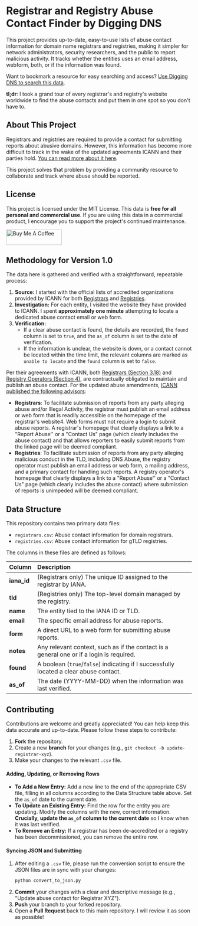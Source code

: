 # Registrar and Registry Abuse Contact Finder by Digging DNS

This project provides up-to-date, easy-to-use lists of abuse contact information for domain name registrars and registries, making it simpler for network administrators, security researchers, and the public to report malicious activity. It tracks whether the entities uses an email address, webform, both, or if the information was found.

Want to bookmark a resource for easy searching and access? [Use Digging DNS to search this data](https://app.diggingdns.com/abuse-contacts).

**tl;dr**: I took a grand tour of every registrar's and registry's website worldwide to find the abuse contacts and put them in one spot so you don't have to.

## About This Project

Registrars and registries are required to provide a contact for submitting reports about abusive domains. However, this information has become more difficult to track in the wake of the updated agreements ICANN and their parties hold. [You can read more about it here](https://www.diggingdns.com/modules/tools/digging-dns-abuse-contacts).

This project solves that problem by providing a community resource to collaborate and track where abuse should be reported.

## License

This project is licensed under the MIT License. This data is **free for all personal and commercial use**. If you are using this data in a commercial product, I encourage you to support the project's continued maintenance.

<a href="https://www.buymeacoffee.com/chadls" target="_blank"><img src="https://cdn.buymeacoffee.com/buttons/v2/default-blue.png" alt="Buy Me A Coffee" style="height: 42px !important;width: 151px !important;" ></a>

## Methodology for Version 1.0

The data here is gathered and verified with a straightforward, repeatable process:

1.  **Source:** I started with the official lists of accredited organizations provided by ICANN for both [Registrars](https://www.icann.org/en/accredited-registrars) and [Registries](https://www.icann.org/en/registry-agreements).
2.  **Investigation:** For each entity, I visited the website they have provided to ICANN. I spent **approximately one minute** attempting to locate a dedicated abuse contact email or web form.
3.  **Verification:**
      * If a clear abuse contact is found, the details are recorded, the `found` column is set to `true`, and the `as_of` column is set to the date of verification.
      * If the information is unclear, the website is down, or a contact cannot be located within the time limit, the relevant columns are marked as `unable to locate` and the `found` column is set to `false`.

Per their agreements with ICANN, both [Registrars (Section 3.18)](https://www.icann.org/en/system/files/files/registrar-accreditation-agreement-21jan24-en.pdf) and [Registry Operators (Section 4)](https://itp.cdn.icann.org/en/files/registry-agreements/base-registry-agreement-21-01-2024-en.pdf), are contractually obligated to maintain and publish an abuse contact. For the updated abuse amendments, [ICANN published the following advisors](https://www.icann.org/en/contracted-parties/advisories/documents/advisory-compliance-with-dns-abuse-obligations-in-the-registrar-accreditation-agreement-and-the-registry-agreement-05-02-2024-en):
* **Registrars**: To facilitate submission of reports from any party alleging abuse and/or Illegal Activity, the registrar must publish an email address or web form that is readily accessible on the homepage of the registrar's website4. Web forms must not require a login to submit abuse reports. A registrar's homepage that clearly displays a link to a "Report Abuse'' or a "Contact Us" page (which clearly includes the abuse contact) and that allows reporters to easily submit reports from the linked page will be deemed compliant.
* **Registries**: To facilitate submission of reports from any party alleging malicious conduct in the TLD, including DNS Abuse, the registry operator must publish an email address or web form, a mailing address, and a primary contact for handling such reports. A registry operator's homepage that clearly displays a link to a "Report Abuse'' or a "Contact Us" page (which clearly includes the abuse contact) where submission of reports is unimpeded will be deemed compliant.


## Data Structure

This repository contains two primary data files:

  * `registrars.csv`: Abuse contact information for domain registrars.
  * `registries.csv`: Abuse contact information for gTLD registries.

The columns in these files are defined as follows:

| Column | Description |
| :--- | :--- |
| **iana_id** | (Registrars only) The unique ID assigned to the registrar by IANA. |
| **tld** | (Registries only) The top-level domain managed by the registry. |
| **name** | The entity tied to the IANA ID or TLD. |
| **email** | The specific email address for abuse reports. |
| **form** | A direct URL to a web form for submitting abuse reports. |
| **notes** | Any relevant context, such as if the contact is a general one or if a login is required. |
| **found** | A boolean (`true`/`false`) indicating if I successfully located a clear abuse contact. |
| **as\_of** | The date (YYYY-MM-DD) when the information was last verified. |


## Contributing

Contributions are welcome and greatly appreciated\! You can help keep this data accurate and up-to-date. Please follow these steps to contribute:

1.  **Fork** the repository.
2.  Create a new **branch** for your changes (e.g., `git checkout -b update-registrar-xyz`).
3.  Make your changes to the relevant `.csv` file.

#### Adding, Updating, or Removing Rows

  * **To Add a New Entry:** Add a new line to the end of the appropriate CSV file, filling in all columns according to the Data Structure table above. Set the `as_of` date to the current date.
  * **To Update an Existing Entry:** Find the row for the entity you are updating. Modify the columns with the new, correct information. **Crucially, update the `as_of` column to the current date** so I know when it was last verified.
  * **To Remove an Entry:** If a registrar has been de-accredited or a registry has been decommissioned, you can remove the entire row.

#### Syncing JSON and Submitting

1.  After editing a `.csv` file, please run the conversion script to ensure the JSON files are in sync with your changes:
    ```bash
    python convert_to_json.py
    ```
2.  **Commit** your changes with a clear and descriptive message (e.g., "Update abuse contact for Registrar XYZ").
3.  **Push** your branch to your forked repository.
4.  Open a **Pull Request** back to this main repository. I will review it as soon as possible\!